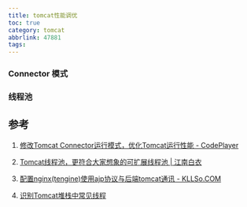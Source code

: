 ```yaml
---
title: tomcat性能调优
toc: true
category: tomcat
abbrlink: 47881
tags:
---
```




### Connector 模式

### 线程池


### 

## 参考

1. [修改Tomcat Connector运行模式，优化Tomcat运行性能 - CodePlayer](http://www.365mini.com/page/tomcat-connector-mode.htm)

2. [Tomcat线程池，更符合大家想象的可扩展线程池 | 江南白衣](http://calvin1978.blogcn.com/articles/tomcat-threadpool.html)

3. [配置nginx(tengine)使用ajp协议与后端tomcat通讯 - KLLSo.COM](https://www.kllso.com/article/8)

4. [识别Tomcat堆栈中常见线程](http://mp.weixin.qq.com/s/yGL4YO27W51gIuIRNfCCsA)